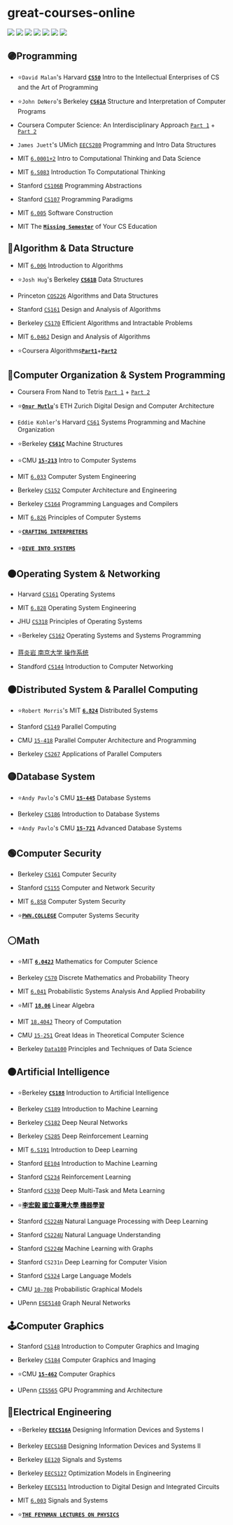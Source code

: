 # great-courses-online
[![](https://img.shields.io/github/license/seudonam/great-courses-online?color=red)](https://github.com/seudonam/great-courses-online/blob/main/LICENSE)
[![](https://img.shields.io/github/watchers/seudonam/great-courses-online)](https://github.com/seudonam/great-courses-online)
[![](https://img.shields.io/github/forks/seudonam/great-courses-online)](https://github.com/seudonam/great-courses-online)
[![](https://img.shields.io/github/stars/seudonam/great-courses-online)](https://github.com/seudonam/great-courses-online)
[![](https://img.shields.io/github/repo-size/seudonam/great-courses-online?color=blueviolet)](https://github.com/seudonam/great-courses-online)
[![](https://img.shields.io/tokei/lines/github/seudonam/great-courses-online?color=blueviolet)](https://github.com/seudonam/great-courses-online)
[![](https://img.shields.io/github/last-commit/seudonam/great-courses-online/main)](https://github.com/seudonam/great-courses-online/commits/main)
## 🟣Programming
* ⭐`David Malan`'s Harvard [**`CS50`**](https://cs50.harvard.edu/x/2023/) Intro to the Intellectual Enterprises of CS and the Art of Programming

* ⭐`John DeNero`'s Berkeley [**`CS61A`**](https://cs61a.org/) Structure and Interpretation of Computer Programs

* Coursera Computer Science: An Interdisciplinary Approach [`Part 1`](https://www.coursera.org/learn/cs-programming-java) + [`Part 2`](https://www.coursera.org/learn/cs-algorithms-theory-machines)

* `James Juett`'s UMich [`EECS280`](https://eecs280.org/archive/) Programming and Intro Data Structures

* MIT [`6.0001+2`](https://ocw.mit.edu/courses/6-0001-introduction-to-computer-science-and-programming-in-python-fall-2016/) Intro to Computational Thinking and Data Science

* MIT [`6.S083`](https://computationalthinking.mit.edu) Introduction To Computational Thinking

* Stanford [`CS106B`](https://web.stanford.edu/class/archive/cs/cs106b/cs106b.1224/) Programming Abstractions

* Stanford [`CS107`](https://see.stanford.edu/Course/CS107) Programming Paradigms

* MIT [`6.005`](https://ocw.mit.edu/courses/6-005-software-construction-spring-2016/) Software Construction

* MIT The [**`Missing Semester`**](https://missing.csail.mit.edu/) of Your CS Education
## 🔴Algorithm & Data Structure
* MIT [`6.006`](https://ocw.mit.edu/courses/6-006-introduction-to-algorithms-fall-2011/) Introduction to Algorithms

* ⭐`Josh Hug`'s Berkeley [**`CS61B`**](https://sp21.datastructur.es/) Data Structures

* Princeton [`COS226`](https://www.princeton.edu/~cos226/) Algorithms and Data Structures

* Stanford [`CS161`](https://web.stanford.edu/class/cs161/) Design and Analysis of Algorithms

* Berkeley [`CS170`](https://cs170.org/) Efficient Algorithms and Intractable Problems

* MIT [`6.046J`](https://ocw.mit.edu/courses/6-046j-design-and-analysis-of-algorithms-spring-2015/) Design and Analysis of Algorithms

* ⭐Coursera Algorithms[**`Part1`**](https://www.coursera.org/learn/algorithms-part1)+[**`Part2`**](https://www.coursera.org/learn/algorithms-part2)
## 🔵Computer Organization & System Programming
* Coursera From Nand to Tetris [`Part 1`](https://www.coursera.org/learn/build-a-computer) + [`Part 2`](https://www.coursera.org/learn/nand2tetris2)

* ⭐[**`Onur Mutlu`**](https://safari.ethz.ch/courses/)'s ETH Zurich Digital Design and Computer Architecture

* `Eddie Kohler`'s Harvard [`CS61`](https://cs61.seas.harvard.edu/) Systems Programming and Machine Organization

* ⭐Berkeley [**`CS61C`**](https://inst.eecs.berkeley.edu/~cs61c/fa20/) Machine Structures

* ⭐CMU [**`15-213`**](https://www.cs.cmu.edu/~213/) Intro to Computer Systems

* MIT [`6.033`](https://ocw.mit.edu/courses/6-033-computer-system-engineering-spring-2018/) Computer System Engineering

* Berkeley [`CS152`](https://inst.eecs.berkeley.edu/~cs152/sp23/) Computer Architecture and Engineering

* Berkeley [`CS164`](https://inst.eecs.berkeley.edu/~cs164/archives) Programming Languages and Compilers

* MIT [`6.826`](https://6826.csail.mit.edu/2020/) Principles of Computer Systems

* ⭐[**`CRAFTING INTERPRETERS`**](https://craftinginterpreters.com/)

* ⭐[**`DIVE INTO SYSTEMS`**](https://diveintosystems.org/)
## 🟤Operating System & Networking
* Harvard [`CS161`](https://read.seas.harvard.edu/cs161/) Operating Systems

* MIT [`6.828`](https://pdos.csail.mit.edu/6.828/) Operating System Engineering

* JHU [`CS318`](https://www.cs.jhu.edu/~huang/cs318/fall22/) Principles of Operating Systems

* ⭐Berkeley [`CS162`](https://cs162.org/) Operating Systems and Systems Programming

* [蒋炎岩 南京大学 操作系统](https://jyywiki.cn/)

* Standford [`CS144`](https://cs144.github.io/) Introduction to Computer Networking
## ⚫Distributed System & Parallel Computing
* ⭐`Robert Morris`'s MIT [**`6.824`**](https://pdos.csail.mit.edu/6.824/) Distributed Systems

* Stanford [`CS149`](https://cs149.stanford.edu) Parallel Computing

* CMU [`15-418`](https://www.cs.cmu.edu/~418/) Parallel Computer Architecture and Programming

* Berkeley [`CS267`](https://sites.google.com/lbl.gov/cs267-spr2023) Applications of Parallel Computers
## 🟡Database System
* ⭐`Andy Pavlo`'s CMU [**`15-445`**](https://15445.courses.cs.cmu.edu/fall2022/) Database Systems

* Berkeley [`CS186`](https://cs186berkeley.net/) Introduction to Database Systems

* ⭐`Andy Pavlo`'s CMU [**`15-721`**](https://15721.courses.cs.cmu.edu/spring2023/) Advanced Database Systems
## 🟢Computer Security
* Berkeley [`CS161`](https://cs161.org) Computer Security

* Stanford [`CS155`](https://cs155.stanford.edu/) Computer and Network Security

* MIT [`6.858`](https://css.csail.mit.edu/6.858/) Computer System Security

* ⭐[**`PWN.COLLEGE`**](https://dojo.pwn.college/) Computer Systems Security
## ⚪Math
* ⭐MIT [**`6.042J`**](https://ocw.mit.edu/courses/6-042j-mathematics-for-computer-science-fall-2010/) Mathematics for Computer Science

* Berkeley [`CS70`](https://www.eecs70.org/) Discrete Mathematics and Probability Theory

* MIT [`6.041`](https://ocw.mit.edu/courses/6-041-probabilistic-systems-analysis-and-applied-probability-fall-2010/) Probabilistic Systems Analysis And Applied Probability

* ⭐MIT [**`18.06`**](https://ocw.mit.edu/courses/18-06-linear-algebra-spring-2010/) Linear Algebra

* MIT [`18.404J`](https://ocw.mit.edu/courses/18-404j-theory-of-computation-fall-2020/) Theory of Computation

* CMU [`15-251`](https://www.cs251.com/) Great Ideas in Theoretical Computer Science

* Berkeley [`Data100`](https://ds100.org/sp22/) Principles and Techniques of Data Science
## 🟠Artificial Intelligence
* ⭐Berkeley [**`CS188`**](https://inst.eecs.berkeley.edu/~cs188/archives) Introduction to Artificial Intelligence

* Berkeley [`CS189`](https://inst.eecs.berkeley.edu/~cs189/archives) Introduction to Machine Learning

* Berkeley [`CS182`](https://inst.eecs.berkeley.edu/~cs182/sp23/) Deep Neural Networks

* Berkeley [`CS285`](https://rail.eecs.berkeley.edu/deeprlcourse/) Deep Reinforcement Learning

* MIT [`6.S191`](https://youtube.com/playlist?list=PLtBw6njQRU-rwp5__7C0oIVt26ZgjG9NI) Introduction to Deep Learning

* Stanford [`EE104`](https://ee104.stanford.edu/) Introduction to Machine Learning

* Stanford [`CS234`](https://web.stanford.edu/class/cs234/) Reinforcement Learning

* Stanford [`CS330`](https://cs330.stanford.edu/) Deep Multi-Task and Meta Learning

* ⭐[**李宏毅 國立臺灣大學 機器學習**](https://speech.ee.ntu.edu.tw/~hylee/ml/2023-spring.php)

* Stanford [`CS224N`](https://web.stanford.edu/class/cs224n/) Natural Language Processing with Deep Learning

* Stanford [`CS224U`](https://web.stanford.edu/class/cs224u/) Natural Language Understanding

* Stanford [`CS224W`](https://web.stanford.edu/class/cs224w/) Machine Learning with Graphs

* Stanford `CS231n` Deep Learning for Computer Vision

* Stanford [`CS324`](https://stanford-cs324.github.io/winter2022/) Large Language Models

* CMU [`10-708`](https://sailinglab.github.io/pgm-spring-2019/) Probabilistic Graphical Models

* UPenn [`ESE5140`](https://gnn.seas.upenn.edu/) Graph Neural Networks

## 🕹Computer Graphics
* Stanford [`CS148`](https://cs148.stanford.edu/) Introduction to Computer Graphics and Imaging

* Berkeley [`CS184`](https://inst.eecs.berkeley.edu/~cs184/archives) Computer Graphics and Imaging

* ⭐CMU [**`15-462`**](https://youtube.com/playlist?list=PL9_jI1bdZmz2emSh0UQ5iOdT2xRHFHL7E) Computer Graphics

* UPenn [`CIS565`](https://cis565-fall-2022.github.io/) GPU Programming and Architecture
## 🤖Electrical Engineering
* ⭐Berkeley [**`EECS16A`**](https://eecs16a.org/) Designing Information Devices and Systems I

* Berkeley [`EECS16B`](https://eecs16b.org/) Designing Information Devices and Systems II

* Berkeley [`EE120`](https://inst.eecs.berkeley.edu/~ee120/fa19/) Signals and Systems

* Berkeley [`EECS127`](https://inst.eecs.berkeley.edu/~ee127/archives) Optimization Models in Engineering

* Berkeley [`EECS151`](https://inst.eecs.berkeley.edu/~eecs151/archives) Introduction to Digital Design and Integrated Circuits

* MIT [`6.003`](https://ocw.mit.edu/courses/6-003-signals-and-systems-fall-2011/) Signals and Systems

* ⭐[**`THE FEYNMAN LECTURES ON PHYSICS`**](https://www.feynmanlectures.caltech.edu/)
